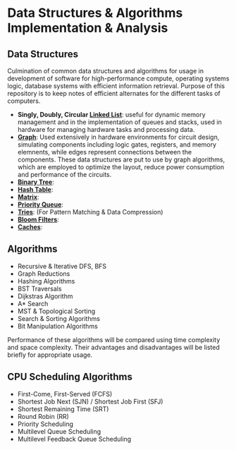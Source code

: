 # Data Structures & Algorithms Implementation & Analysis

## Data Structures
Culmination of common data structures and algorithms for usage in development of software for high-performance compute, operating systems logic, database systems with efficient information retrieval. Purpose of this repository is to keep notes of efficient alternates for the different tasks of computers.

* **Singly, Doubly, Circular [Linked List](https://en.wikipedia.org/wiki/Linked_list)**: useful for dynamic memory management and in the implementation of queues and stacks, used in hardware for managing hardware tasks and processing data.
* [**Graph**](https://en.wikipedia.org/wiki/Graph_(abstract_data_type)):
Used extensively in hardware environments for circuit design, simulating components including logic gates, registers, and memory elemnents, while edges represent connections between the components. These data structures are put to use by graph algorithms, which are employed to optimize the layout, reduce power consumption and performance of the circuits.
* **[Binary Tree](https://en.wikipedia.org/wiki/Binary_tree#:~:text=In%20computer%20science%2C%20a%20binary,child%20and%20the%20right%20child.)**: 
* **[Hash Table](https://en.wikipedia.org/wiki/Hash_table)**:
* **[Matrix](https://en.wikipedia.org/wiki/Matrix_(mathematics))**:
* **[Priority Queue](https://en.wikipedia.org/wiki/Priority_queue)**: 
* **[Tries](https://en.wikipedia.org/wiki/Trie)**: (For Pattern Matching & Data Compression)
* **[Bloom Filters](https://en.wikipedia.org/wiki/Bloom_filter)**:
* **[Caches](https://en.wikipedia.org/wiki/Cache_(computing))**:

## Algorithms
* Recursive & Iterative DFS, BFS
* Graph Reductions
* Hashing Algorithms
* BST Traversals
* Dijkstras Algorithm
* A* Search
* MST & Topological Sorting
* Search & Sorting Algorithms
* Bit Manipulation Algorithms

Performance of these algorithms will be compared using time complexity and space complexity. Their advantages and disadvantages will be listed briefly for appropriate usage.

## CPU Scheduling Algorithms
* First-Come, First-Served (FCFS)
* Shortest Job Next (SJN) / Shortest Job First (SFJ)
* Shortest Remaining Time (SRT)
* Round Robin (RR)
* Priority Scheduling
* Multilevel Queue Scheduling
* Multilevel Feedback Queue Scheduling
